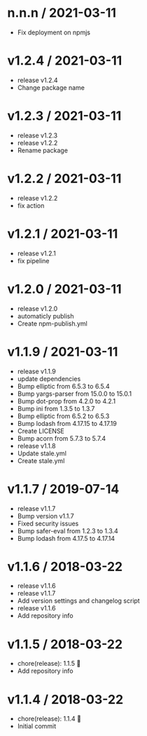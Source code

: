 
n.n.n / 2021-03-11
==================

  * Fix deployment on npmjs

v1.2.4 / 2021-03-11
===================

  * release v1.2.4
  * Change package name

v1.2.3 / 2021-03-11
===================

  * release v1.2.3
  * release v1.2.2
  * Rename package

v1.2.2 / 2021-03-11
===================

  * release v1.2.2
  * fix action

v1.2.1 / 2021-03-11
===================

  * release v1.2.1
  * fix pipeline

v1.2.0 / 2021-03-11
===================

  * release v1.2.0
  * automaticly publish
  * Create npm-publish.yml

v1.1.9 / 2021-03-11
===================

  * release v1.1.9
  * update dependencies
  * Bump elliptic from 6.5.3 to 6.5.4
  * Bump yargs-parser from 15.0.0 to 15.0.1
  * Bump dot-prop from 4.2.0 to 4.2.1
  * Bump ini from 1.3.5 to 1.3.7
  * Bump elliptic from 6.5.2 to 6.5.3
  * Bump lodash from 4.17.15 to 4.17.19
  * Create LICENSE
  * Bump acorn from 5.7.3 to 5.7.4
  * release v1.1.8
  * Update stale.yml
  * Create stale.yml

v1.1.7 / 2019-07-14
===================

  * release v1.1.7
  * Bump version v1.1.7
  * Fixed security issues
  * Bump safer-eval from 1.2.3 to 1.3.4
  * Bump lodash from 4.17.5 to 4.17.14

v1.1.6 / 2018-03-22
===================

  * release v1.1.6
  * release v1.1.7
  * Add version settings and changelog script
  * release v1.1.6
  * Add repository info

v1.1.5 / 2018-03-22
===================

  * chore(release): 1.1.5 :tada:
  * Add repository info

v1.1.4 / 2018-03-22
===================

  * chore(release): 1.1.4 :tada:
  * Initial commit
